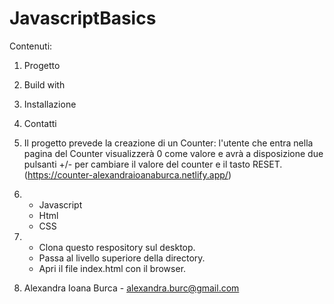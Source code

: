 # JavascriptBasics
 
Contenuti:
1. Progetto
2. Build with
3. Installazione
4. Contatti

1. Il progetto prevede la creazione di un Counter: l'utente che entra nella pagina del Counter visualizzerà 0 come valore e avrà a disposizione due pulsanti +/- per cambiare il valore del counter e il tasto RESET. (https://counter-alexandraioanaburca.netlify.app/)

2.  - Javascript
    - Html
    - CSS

3.  - Clona questo respository sul desktop.
    - Passa al livello superiore della directory.
    - Apri il file index.html con il browser.

4. Alexandra Ioana Burca - alexandra.burc@gmail.com
